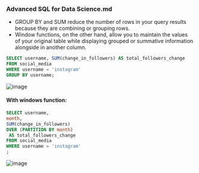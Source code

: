### Advanced SQL for Data Science.md
* GROUP BY and SUM reduce the number of rows in your query results because they are combining or grouping rows.
* Window functions, on the other hand, allow you to maintain the values of your original table while displaying grouped or summative information alongside in another column.

```sql
SELECT username, SUM(change_in_followers) AS total_followers_change
FROM social_media
WHERE username = 'instagram'
GROUP BY username;
```
![image](https://github.com/user-attachments/assets/ecb7d4f3-2cca-45ae-837b-7ea5156f641b)

#### With windows function:

```sql
SELECT username, 
month,
SUM(change_in_followers) 
OVER (PARTITION BY month)
 AS total_followers_change
FROM social_media
WHERE username = 'instagram'
;
```
![image](https://github.com/user-attachments/assets/46a86d59-3ff4-4d94-9204-63f6b17b6920)
